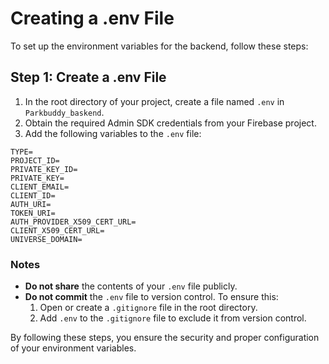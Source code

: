 # Creating a .env File

To set up the environment variables for the backend, follow these steps:

## Step 1: Create a .env File

1. In the root directory of your project, create a file named `.env` in `Parkbuddy_baskend`.
2. Obtain the required Admin SDK credentials from your Firebase project.
3. Add the following variables to the `.env` file:

```env
TYPE=
PROJECT_ID=
PRIVATE_KEY_ID=
PRIVATE_KEY=
CLIENT_EMAIL=
CLIENT_ID=
AUTH_URI=
TOKEN_URI=
AUTH_PROVIDER_X509_CERT_URL=
CLIENT_X509_CERT_URL=
UNIVERSE_DOMAIN=
```

### Notes

- **Do not share** the contents of your `.env` file publicly.
- **Do not commit** the `.env` file to version control. To ensure this:
  1. Open or create a `.gitignore` file in the root directory.
  2. Add `.env` to the `.gitignore` file to exclude it from version control.

By following these steps, you ensure the security and proper configuration of your environment variables.
